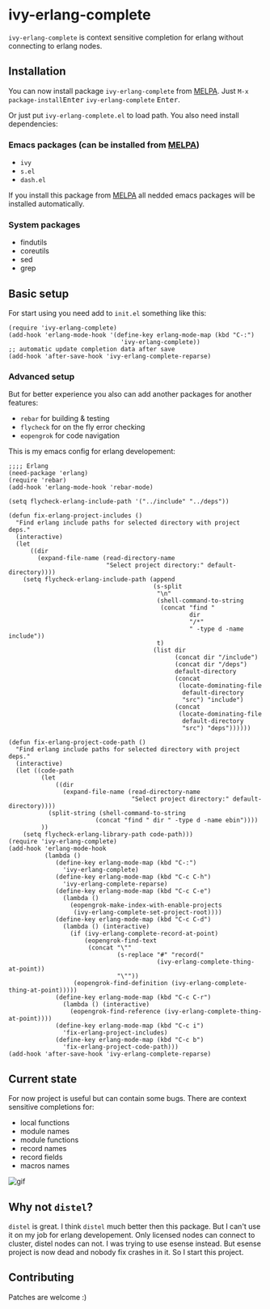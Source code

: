 # ivy-erlang-complete

`ivy-erlang-complete` is context sensitive completion for erlang
without connecting to erlang nodes.

## Installation

You can now install package `ivy-erlang-complete` from
[MELPA](https://melpa.org/#/getting-started). Just `M-x`
`package-install`<kbd>Enter</kbd> `ivy-erlang-complete` <kbd>Enter</kbd>.

Or just put `ivy-erlang-complete.el` to load path. You also need install
dependencies:
### Emacs packages (can be installed from [MELPA](https://melpa.org/))
 * `ivy`
 * `s.el`
 * `dash.el`
 
If you install this package from [MELPA](https://melpa.org/) all nedded
emacs packages will be installed automatically.

### System packages
 * findutils
 * coreutils
 * sed
 * grep
 
## Basic setup

For start using you need add to `init.el` something like this:

``` emacs-lisp
(require 'ivy-erlang-complete)
(add-hook 'erlang-mode-hook '(define-key erlang-mode-map (kbd "C-:")
                               'ivy-erlang-complete))
;; automatic update completion data after save
(add-hook 'after-save-hook 'ivy-erlang-complete-reparse)
```

### Advanced setup

But for better experience you also can add another packages for another
features:

* `rebar` for building & testing
* `flycheck` for on the fly error checking
* `eopengrok` for code navigation

This is my emacs config for erlang developement:

``` emacs-lisp
;;;; Erlang
(need-package 'erlang)
(require 'rebar)
(add-hook 'erlang-mode-hook 'rebar-mode)

(setq flycheck-erlang-include-path '("../include" "../deps"))

(defun fix-erlang-project-includes ()
  "Find erlang include paths for selected directory with project deps."
  (interactive)
  (let
      ((dir
        (expand-file-name (read-directory-name
                           "Select project directory:" default-directory))))
    (setq flycheck-erlang-include-path (append
                                        (s-split
                                         "\n"
                                         (shell-command-to-string
                                          (concat "find "
                                                  dir
                                                  "/*"
                                                  " -type d -name include"))
                                         t)
                                        (list dir
                                              (concat dir "/include")
                                              (concat dir "/deps")
                                              default-directory
                                              (concat
                                               (locate-dominating-file
                                                default-directory
                                                "src") "include")
                                              (concat
                                               (locate-dominating-file
                                                default-directory
                                                "src") "deps"))))))

(defun fix-erlang-project-code-path ()
  "Find erlang include paths for selected directory with project deps."
  (interactive)
  (let ((code-path
         (let
             ((dir
               (expand-file-name (read-directory-name
                                  "Select project directory:" default-directory))))
           (split-string (shell-command-to-string
                        (concat "find " dir " -type d -name ebin"))))
         ))
    (setq flycheck-erlang-library-path code-path)))
(require 'ivy-erlang-complete)
(add-hook 'erlang-mode-hook
          (lambda ()
             (define-key erlang-mode-map (kbd "C-:")
               'ivy-erlang-complete)
             (define-key erlang-mode-map (kbd "C-c C-h")
               'ivy-erlang-complete-reparse)
             (define-key erlang-mode-map (kbd "C-c C-e")
               (lambda ()
                 (eopengrok-make-index-with-enable-projects
                  (ivy-erlang-complete-set-project-root))))
             (define-key erlang-mode-map (kbd "C-c C-d")
               (lambda () (interactive)
                 (if (ivy-erlang-complete-record-at-point)
                     (eopengrok-find-text
                      (concat "\""
                              (s-replace "#" "record("
                                         (ivy-erlang-complete-thing-at-point))
                              "\""))
                  (eopengrok-find-definition (ivy-erlang-complete-thing-at-point)))))
             (define-key erlang-mode-map (kbd "C-c C-r")
               (lambda () (interactive)
                 (eopengrok-find-reference (ivy-erlang-complete-thing-at-point))))
             (define-key erlang-mode-map (kbd "C-c i")
               'fix-erlang-project-includes)
             (define-key erlang-mode-map (kbd "C-c b")
               'fix-erlang-project-code-path)))
(add-hook 'after-save-hook 'ivy-erlang-complete-reparse)

```

## Current state

For now project is useful but can contain some bugs. There are context
sensitive completions for:
* local functions
* module names
* module functions
* record names
* record fields
* macros names

![gif](https://github.com/s-kostyaev/ivy-erlang-complete/raw/master/try.gif)

## Why not `distel`?

`distel` is great. I think `distel` much better then this package. But
I can't use it on my job for erlang developement. Only licensed nodes
can connect to cluster, distel nodes can not. I was trying to use esense
instead. But esense project is now dead and nobody fix crashes in
it. So I start this project.

## Contributing

Patches are welcome :)
